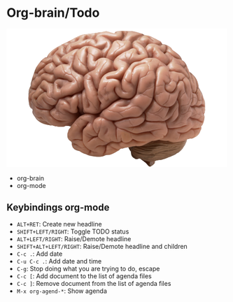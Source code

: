# Org-brain/Todo

![](https://raw.githubusercontent.com/bu6hunt3r/brain/master/brain.png)
- org-brain
- org-mode

## Keybindings org-mode
* `ALT+RET`: Create new headline
* `SHIFT+LEFT/RIGHT`: Toggle TODO status
* `ALT+LEFT/RIGHT`: Raise/Demote headline
* `SHIFT+ALT+LEFT/RIGHT`: Raise/Demote headline and children
* `C-c .`: Add date
* `C-u C-c .`: Add date and time
* `C-g`: Stop doing what you are trying to do, escape
* `C-c [`: Add document to the list of agenda files
* `C-c ]`: Remove document from the list of agenda files
* `M-x org-agend-*`: Show agenda
